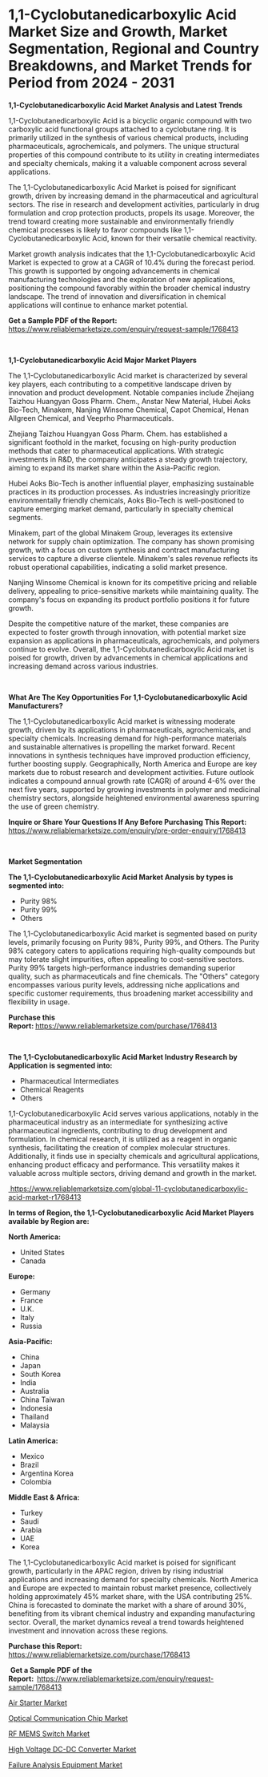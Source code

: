 <p><h1>1,1-Cyclobutanedicarboxylic Acid Market Size and Growth, Market Segmentation, Regional and Country Breakdowns, and Market Trends for Period from 2024 -  2031</h1></p><p><strong>1,1-Cyclobutanedicarboxylic Acid Market Analysis and Latest Trends</strong></p>
<p><p>1,1-Cyclobutanedicarboxylic Acid is a bicyclic organic compound with two carboxylic acid functional groups attached to a cyclobutane ring. It is primarily utilized in the synthesis of various chemical products, including pharmaceuticals, agrochemicals, and polymers. The unique structural properties of this compound contribute to its utility in creating intermediates and specialty chemicals, making it a valuable component across several applications.</p><p>The 1,1-Cyclobutanedicarboxylic Acid Market is poised for significant growth, driven by increasing demand in the pharmaceutical and agricultural sectors. The rise in research and development activities, particularly in drug formulation and crop protection products, propels its usage. Moreover, the trend toward creating more sustainable and environmentally friendly chemical processes is likely to favor compounds like 1,1-Cyclobutanedicarboxylic Acid, known for their versatile chemical reactivity.</p><p>Market growth analysis indicates that the 1,1-Cyclobutanedicarboxylic Acid Market is expected to grow at a CAGR of 10.4% during the forecast period. This growth is supported by ongoing advancements in chemical manufacturing technologies and the exploration of new applications, positioning the compound favorably within the broader chemical industry landscape. The trend of innovation and diversification in chemical applications will continue to enhance market potential.</p></p>
<p><strong>Get a Sample PDF of the Report:&nbsp;</strong> <a href="https://www.reliablemarketsize.com/enquiry/request-sample/1768413?utm_campaign=1553&utm_medium=2&utm_source=Github&utm_content=ia&utm_term=13102024&utm_id=11-cyclobutanedicarboxylic-acid">https://www.reliablemarketsize.com/enquiry/request-sample/1768413</a></p>
<p>&nbsp;</p>
<p><strong>1,1-Cyclobutanedicarboxylic Acid Major Market Players</strong></p>
<p><p>The 1,1-Cyclobutanedicarboxylic Acid market is characterized by several key players, each contributing to a competitive landscape driven by innovation and product development. Notable companies include Zhejiang Taizhou Huangyan Goss Pharm. Chem., Anstar New Material, Hubei Aoks Bio-Tech, Minakem, Nanjing Winsome Chemical, Capot Chemical, Henan Allgreen Chemical, and Veeprho Pharmaceuticals.</p><p>Zhejiang Taizhou Huangyan Goss Pharm. Chem. has established a significant foothold in the market, focusing on high-purity production methods that cater to pharmaceutical applications. With strategic investments in R&D, the company anticipates a steady growth trajectory, aiming to expand its market share within the Asia-Pacific region.</p><p>Hubei Aoks Bio-Tech is another influential player, emphasizing sustainable practices in its production processes. As industries increasingly prioritize environmentally friendly chemicals, Aoks Bio-Tech is well-positioned to capture emerging market demand, particularly in specialty chemical segments.</p><p>Minakem, part of the global Minakem Group, leverages its extensive network for supply chain optimization. The company has shown promising growth, with a focus on custom synthesis and contract manufacturing services to capture a diverse clientele. Minakem's sales revenue reflects its robust operational capabilities, indicating a solid market presence.</p><p>Nanjing Winsome Chemical is known for its competitive pricing and reliable delivery, appealing to price-sensitive markets while maintaining quality. The company's focus on expanding its product portfolio positions it for future growth.</p><p>Despite the competitive nature of the market, these companies are expected to foster growth through innovation, with potential market size expansion as applications in pharmaceuticals, agrochemicals, and polymers continue to evolve. Overall, the 1,1-Cyclobutanedicarboxylic Acid market is poised for growth, driven by advancements in chemical applications and increasing demand across various industries.</p></p>
<p>&nbsp;</p>
<p><strong>What Are The Key Opportunities For 1,1-Cyclobutanedicarboxylic Acid Manufacturers?</strong></p>
<p><p>The 1,1-Cyclobutanedicarboxylic Acid market is witnessing moderate growth, driven by its applications in pharmaceuticals, agrochemicals, and specialty chemicals. Increasing demand for high-performance materials and sustainable alternatives is propelling the market forward. Recent innovations in synthesis techniques have improved production efficiency, further boosting supply. Geographically, North America and Europe are key markets due to robust research and development activities. Future outlook indicates a compound annual growth rate (CAGR) of around 4-6% over the next five years, supported by growing investments in polymer and medicinal chemistry sectors, alongside heightened environmental awareness spurring the use of green chemistry.</p></p>
<p><strong>Inquire or Share Your Questions If Any Before Purchasing This Report:</strong> <a href="https://www.reliablemarketsize.com/enquiry/pre-order-enquiry/1768413?utm_campaign=1553&utm_medium=2&utm_source=Github&utm_content=ia&utm_term=13102024&utm_id=11-cyclobutanedicarboxylic-acid">https://www.reliablemarketsize.com/enquiry/pre-order-enquiry/1768413</a></p>
<p>&nbsp;</p>
<p><strong>Market Segmentation</strong></p>
<p><strong>The 1,1-Cyclobutanedicarboxylic Acid Market Analysis by types is segmented into:</strong></p>
<p><ul><li>Purity 98%</li><li>Purity 99%</li><li>Others</li></ul></p>
<p><p>The 1,1-Cyclobutanedicarboxylic Acid market is segmented based on purity levels, primarily focusing on Purity 98%, Purity 99%, and Others. The Purity 98% category caters to applications requiring high-quality compounds but may tolerate slight impurities, often appealing to cost-sensitive sectors. Purity 99% targets high-performance industries demanding superior quality, such as pharmaceuticals and fine chemicals. The "Others" category encompasses various purity levels, addressing niche applications and specific customer requirements, thus broadening market accessibility and flexibility in usage.</p></p>
<p><strong>Purchase this Report:&nbsp;</strong><a href="https://www.reliablemarketsize.com/purchase/1768413?utm_campaign=1553&utm_medium=2&utm_source=Github&utm_content=ia&utm_term=13102024&utm_id=11-cyclobutanedicarboxylic-acid">https://www.reliablemarketsize.com/purchase/1768413</a></p>
<p>&nbsp;</p>
<p><strong>The 1,1-Cyclobutanedicarboxylic Acid Market Industry Research by Application is segmented into:</strong></p>
<p><ul><li>Pharmaceutical Intermediates</li><li>Chemical Reagents</li><li>Others</li></ul></p>
<p><p>1,1-Cyclobutanedicarboxylic Acid serves various applications, notably in the pharmaceutical industry as an intermediate for synthesizing active pharmaceutical ingredients, contributing to drug development and formulation. In chemical research, it is utilized as a reagent in organic synthesis, facilitating the creation of complex molecular structures. Additionally, it finds use in specialty chemicals and agricultural applications, enhancing product efficacy and performance. This versatility makes it valuable across multiple sectors, driving demand and growth in the market.</p></p>
<p><a href="https://www.reliablemarketsize.com/global-11-cyclobutanedicarboxylic-acid-market-r1768413?utm_campaign=1553&utm_medium=2&utm_source=Github&utm_content=ia&utm_term=13102024&utm_id=11-cyclobutanedicarboxylic-acid">&nbsp;https://www.reliablemarketsize.com/global-11-cyclobutanedicarboxylic-acid-market-r1768413</a></p>
<p><strong>In terms of Region, the 1,1-Cyclobutanedicarboxylic Acid Market Players available by Region are:</strong></p>
<p>
    <p> <strong> North America: </strong>
        <ul>
            <li>United States</li>
            <li>Canada</li>
        </ul>
        </p> 
    <p> <strong> Europe: </strong>
        <ul>
            <li>Germany</li>
            <li>France</li>
            <li>U.K.</li>
            <li>Italy</li>
            <li>Russia</li>
        </ul>
        </p> 
    <p> <strong> Asia-Pacific: </strong>
        <ul>
            <li>China</li>
            <li>Japan</li>
            <li>South Korea</li>
            <li>India</li>
            <li>Australia</li>
            <li>China Taiwan</li>
            <li>Indonesia</li>
            <li>Thailand</li>
            <li>Malaysia</li>
        </ul>
        </p> 
    <p> <strong> Latin America: </strong>
        <ul>
            <li>Mexico</li>
            <li>Brazil</li>
            <li>Argentina Korea</li>
            <li>Colombia</li>
        </ul>
        </p> 
    <p> <strong> Middle East & Africa: </strong>
        <ul>
            <li>Turkey</li>
            <li>Saudi</li>
            <li>Arabia</li>
            <li>UAE</li>
            <li>Korea</li>
        </ul>
    </p>
    </p>
<p><p>The 1,1-Cyclobutanedicarboxylic Acid market is poised for significant growth, particularly in the APAC region, driven by rising industrial applications and increasing demand for specialty chemicals. North America and Europe are expected to maintain robust market presence, collectively holding approximately 45% market share, with the USA contributing 25%. China is forecasted to dominate the market with a share of around 30%, benefiting from its vibrant chemical industry and expanding manufacturing sector. Overall, the market dynamics reveal a trend towards heightened investment and innovation across these regions.</p></p>
<p><strong>Purchase this Report: </strong><a href="https://www.reliablemarketsize.com/purchase/1768413?utm_campaign=1553&utm_medium=2&utm_source=Github&utm_content=ia&utm_term=13102024&utm_id=11-cyclobutanedicarboxylic-acid">https://www.reliablemarketsize.com/purchase/1768413</a></p>
<p>&nbsp;<strong>Get a Sample PDF of the Report:&nbsp;&nbsp;</strong><a href="https://www.reliablemarketsize.com/enquiry/request-sample/1768413?utm_campaign=1553&utm_medium=2&utm_source=Github&utm_content=ia&utm_term=13102024&utm_id=11-cyclobutanedicarboxylic-acid">https://www.reliablemarketsize.com/enquiry/request-sample/1768413</a></p>
<p><strong></strong></p>
<p><p><a href="https://issuu.com/reportprime-2/docs/air-starter-market-size-2030.pptx_756b99776a99aa?utm_campaign=1553&utm_medium=2&utm_source=Github&utm_content=ia&utm_term=13102024&utm_id=11-cyclobutanedicarboxylic-acid">Air Starter Market</a></p><p><a href="https://www.linkedin.com/pulse/optical-communication-chip-market-research-report-exploring-tddwf?utm_campaign=1553&utm_medium=2&utm_source=Github&utm_content=ia&utm_term=13102024&utm_id=11-cyclobutanedicarboxylic-acid">Optical Communication Chip Market</a></p><p><a href="https://www.linkedin.com/pulse/disruption-innovation-rf-mems-switch-industry-market-analysis-5kdjf?utm_campaign=1553&utm_medium=2&utm_source=Github&utm_content=ia&utm_term=13102024&utm_id=11-cyclobutanedicarboxylic-acid">RF MEMS Switch Market</a></p><p><a href="https://www.linkedin.com/pulse/decoding-high-voltage-dc-dc-converter-industry-dynamics-jx3of?utm_campaign=1553&utm_medium=2&utm_source=Github&utm_content=ia&utm_term=13102024&utm_id=11-cyclobutanedicarboxylic-acid">High Voltage DC-DC Converter Market</a></p><p><a href="https://issuu.com/reportprime-2/docs/failure-analysis-equipment-market-s_26f9497d3123c6?utm_campaign=1553&utm_medium=2&utm_source=Github&utm_content=ia&utm_term=13102024&utm_id=11-cyclobutanedicarboxylic-acid">Failure Analysis Equipment Market</a></p></p>